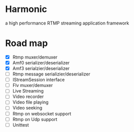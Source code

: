 # Harmonic

a high performance RTMP streaming application framework

# Road map

- [x] Rtmp muxer/demuxer
- [x] Amf0 serializer/deserializer
- [x] Amf3 serialzier/deserializer
- [ ] Rtmp message serializier/deserializer
- [ ] IStreamSession interface
- [ ] Flv muxer/demuxer
- [ ] Live Streaming
- [ ] Video recorder
- [ ] Video file playing
- [ ] Video seeking
- [ ] Rtmp on websocket support
- [ ] Rtmp on Udp support
- [ ] Unittest
